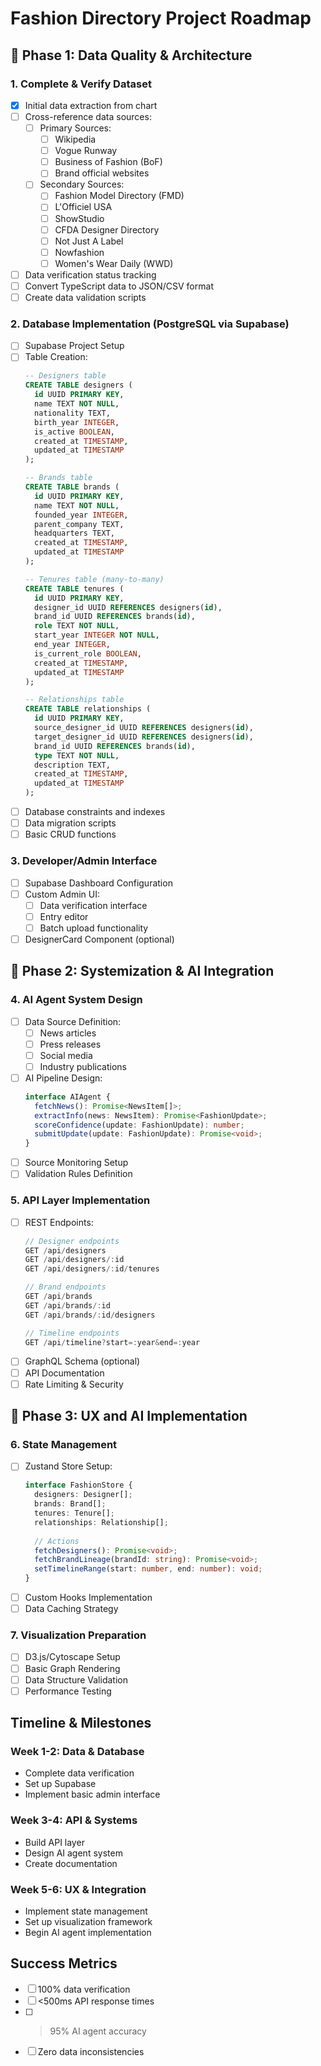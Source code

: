 # Fashion Directory Project Roadmap

## 🔹 Phase 1: Data Quality & Architecture

### 1. Complete & Verify Dataset
- [x] Initial data extraction from chart
- [ ] Cross-reference data sources:
  - [ ] Primary Sources:
    - [ ] Wikipedia
    - [ ] Vogue Runway
    - [ ] Business of Fashion (BoF)
    - [ ] Brand official websites
  - [ ] Secondary Sources:
    - [ ] Fashion Model Directory (FMD)
    - [ ] L'Officiel USA
    - [ ] ShowStudio
    - [ ] CFDA Designer Directory
    - [ ] Not Just A Label
    - [ ] Nowfashion
    - [ ] Women's Wear Daily (WWD)
- [ ] Data verification status tracking
- [ ] Convert TypeScript data to JSON/CSV format
- [ ] Create data validation scripts

### 2. Database Implementation (PostgreSQL via Supabase)
- [ ] Supabase Project Setup
- [ ] Table Creation:
  ```sql
  -- Designers table
  CREATE TABLE designers (
    id UUID PRIMARY KEY,
    name TEXT NOT NULL,
    nationality TEXT,
    birth_year INTEGER,
    is_active BOOLEAN,
    created_at TIMESTAMP,
    updated_at TIMESTAMP
  );

  -- Brands table
  CREATE TABLE brands (
    id UUID PRIMARY KEY,
    name TEXT NOT NULL,
    founded_year INTEGER,
    parent_company TEXT,
    headquarters TEXT,
    created_at TIMESTAMP,
    updated_at TIMESTAMP
  );

  -- Tenures table (many-to-many)
  CREATE TABLE tenures (
    id UUID PRIMARY KEY,
    designer_id UUID REFERENCES designers(id),
    brand_id UUID REFERENCES brands(id),
    role TEXT NOT NULL,
    start_year INTEGER NOT NULL,
    end_year INTEGER,
    is_current_role BOOLEAN,
    created_at TIMESTAMP,
    updated_at TIMESTAMP
  );

  -- Relationships table
  CREATE TABLE relationships (
    id UUID PRIMARY KEY,
    source_designer_id UUID REFERENCES designers(id),
    target_designer_id UUID REFERENCES designers(id),
    brand_id UUID REFERENCES brands(id),
    type TEXT NOT NULL,
    description TEXT,
    created_at TIMESTAMP,
    updated_at TIMESTAMP
  );
  ```
- [ ] Database constraints and indexes
- [ ] Data migration scripts
- [ ] Basic CRUD functions

### 3. Developer/Admin Interface
- [ ] Supabase Dashboard Configuration
- [ ] Custom Admin UI:
  - [ ] Data verification interface
  - [ ] Entry editor
  - [ ] Batch upload functionality
- [ ] DesignerCard Component (optional)

## 🔹 Phase 2: Systemization & AI Integration

### 4. AI Agent System Design
- [ ] Data Source Definition:
  - [ ] News articles
  - [ ] Press releases
  - [ ] Social media
  - [ ] Industry publications
- [ ] AI Pipeline Design:
  ```typescript
  interface AIAgent {
    fetchNews(): Promise<NewsItem[]>;
    extractInfo(news: NewsItem): Promise<FashionUpdate>;
    scoreConfidence(update: FashionUpdate): number;
    submitUpdate(update: FashionUpdate): Promise<void>;
  }
  ```
- [ ] Source Monitoring Setup
- [ ] Validation Rules Definition

### 5. API Layer Implementation
- [ ] REST Endpoints:
  ```typescript
  // Designer endpoints
  GET /api/designers
  GET /api/designers/:id
  GET /api/designers/:id/tenures
  
  // Brand endpoints
  GET /api/brands
  GET /api/brands/:id
  GET /api/brands/:id/designers
  
  // Timeline endpoints
  GET /api/timeline?start=:year&end=:year
  ```
- [ ] GraphQL Schema (optional)
- [ ] API Documentation
- [ ] Rate Limiting & Security

## 🔹 Phase 3: UX and AI Implementation

### 6. State Management
- [ ] Zustand Store Setup:
  ```typescript
  interface FashionStore {
    designers: Designer[];
    brands: Brand[];
    tenures: Tenure[];
    relationships: Relationship[];
    
    // Actions
    fetchDesigners(): Promise<void>;
    fetchBrandLineage(brandId: string): Promise<void>;
    setTimelineRange(start: number, end: number): void;
  }
  ```
- [ ] Custom Hooks Implementation
- [ ] Data Caching Strategy

### 7. Visualization Preparation
- [ ] D3.js/Cytoscape Setup
- [ ] Basic Graph Rendering
- [ ] Data Structure Validation
- [ ] Performance Testing

## Timeline & Milestones

### Week 1-2: Data & Database
- Complete data verification
- Set up Supabase
- Implement basic admin interface

### Week 3-4: API & Systems
- Build API layer
- Design AI agent system
- Create documentation

### Week 5-6: UX & Integration
- Implement state management
- Set up visualization framework
- Begin AI agent implementation

## Success Metrics
- [ ] 100% data verification
- [ ] <500ms API response times
- [ ] >95% AI agent accuracy
- [ ] Zero data inconsistencies
